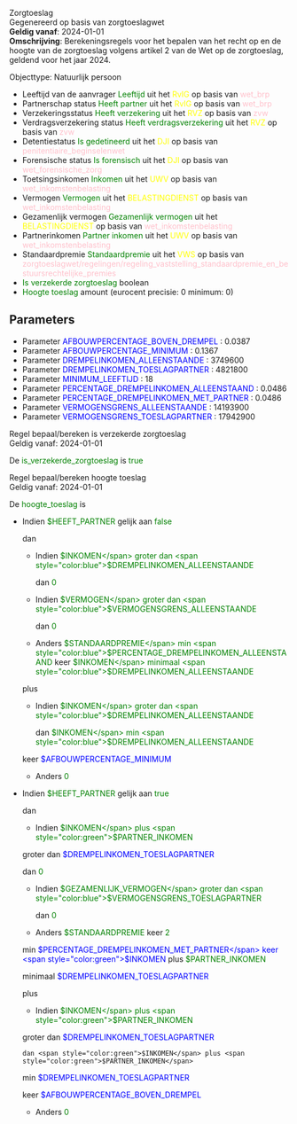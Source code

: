 Zorgtoeslag \
Gegenereerd op basis van zorgtoeslagwet \
**Geldig vanaf**: 2024-01-01 \
**Omschrijving**: Berekeningsregels voor het bepalen van het recht op en de hoogte van de zorgtoeslag volgens artikel 2 van de Wet op de zorgtoeslag, geldend voor het jaar 2024.


Objecttype: Natuurlijk persoon
- Leeftijd van de aanvrager <span style="color:green">Leeftijd</span> uit het <span style="color:yellow"> RvIG </span> op basis van <span style="color:pink"> wet_brp </span>
- Partnerschap status <span style="color:green">Heeft partner</span> uit het <span style="color:yellow"> RvIG </span> op basis van <span style="color:pink"> wet_brp </span>
- Verzekeringsstatus <span style="color:green">Heeft verzekering</span> uit het <span style="color:yellow"> RVZ </span> op basis van <span style="color:pink"> zvw </span>
- Verdragsverzekering status <span style="color:green">Heeft verdragsverzekering</span> uit het <span style="color:yellow"> RVZ </span> op basis van <span style="color:pink"> zvw </span>
- Detentiestatus <span style="color:green">Is gedetineerd</span> uit het <span style="color:yellow"> DJI </span> op basis van <span style="color:pink"> penitentiaire_beginselenwet </span>
- Forensische status <span style="color:green">Is forensisch</span> uit het <span style="color:yellow"> DJI </span> op basis van <span style="color:pink"> wet_forensische_zorg </span>
- Toetsingsinkomen <span style="color:green">Inkomen</span> uit het <span style="color:yellow"> UWV </span> op basis van <span style="color:pink"> wet_inkomstenbelasting </span>
- Vermogen <span style="color:green">Vermogen</span> uit het <span style="color:yellow"> BELASTINGDIENST </span> op basis van <span style="color:pink"> wet_inkomstenbelasting </span>
- Gezamenlijk vermogen <span style="color:green">Gezamenlijk vermogen</span> uit het <span style="color:yellow"> BELASTINGDIENST </span> op basis van <span style="color:pink"> wet_inkomstenbelasting </span>
- Partnerinkomen <span style="color:green">Partner inkomen</span> uit het <span style="color:yellow"> UWV </span> op basis van <span style="color:pink"> wet_inkomstenbelasting </span>
- Standaardpremie <span style="color:green">Standaardpremie</span> uit het <span style="color:yellow"> VWS </span> op basis van <span style="color:pink"> zorgtoeslagwet/regelingen/regeling_vaststelling_standaardpremie_en_bestuursrechtelijke_premies </span>
- <span style="color:green">Is verzekerde zorgtoeslag</span> boolean
- <span style="color:green">Hoogte toeslag</span> amount (eurocent precisie: 0 minimum: 0)

## Parameters ##
- Parameter <span style="color:blue">AFBOUWPERCENTAGE_BOVEN_DREMPEL</span> : 0.0387
- Parameter <span style="color:blue">AFBOUWPERCENTAGE_MINIMUM</span> : 0.1367
- Parameter <span style="color:blue">DREMPELINKOMEN_ALLEENSTAANDE</span> : 3749600
- Parameter <span style="color:blue">DREMPELINKOMEN_TOESLAGPARTNER</span> : 4821800
- Parameter <span style="color:blue">MINIMUM_LEEFTIJD</span> : 18
- Parameter <span style="color:blue">PERCENTAGE_DREMPELINKOMEN_ALLEENSTAAND</span> : 0.0486
- Parameter <span style="color:blue">PERCENTAGE_DREMPELINKOMEN_MET_PARTNER</span> : 0.0486
- Parameter <span style="color:blue">VERMOGENSGRENS_ALLEENSTAANDE</span> : 14193900
- Parameter <span style="color:blue">VERMOGENSGRENS_TOESLAGPARTNER</span> : 17942900


Regel bepaal/bereken is verzekerde zorgtoeslag \
Geldig vanaf: 2024-01-01

De <span style="color: green">is_verzekerde_zorgtoeslag</span> is
<span style="color:green">true</span>


Regel bepaal/bereken hoogte toeslag \
Geldig vanaf: 2024-01-01

De <span style="color: green">hoogte_toeslag</span> is

  - Indien <span style="color:green">$HEEFT_PARTNER</span> gelijk aan <span style="color:green">false</span>


    dan
    - Indien <span style="color:green">$INKOMEN</span> groter dan <span style="color:blue">$DREMPELINKOMEN_ALLEENSTAANDE</span>


      dan <span style="color:green">0</span>


    - Indien <span style="color:green">$VERMOGEN</span> groter dan <span style="color:blue">$VERMOGENSGRENS_ALLEENSTAANDE</span>


      dan <span style="color:green">0</span>


    - Anders <span style="color:green">$STANDAARDPREMIE</span> min <span style="color:blue">$PERCENTAGE_DREMPELINKOMEN_ALLEENSTAAND</span> keer <span style="color:green">$INKOMEN</span> minimaal <span style="color:blue">$DREMPELINKOMEN_ALLEENSTAANDE</span>



     plus
      - Indien <span style="color:green">$INKOMEN</span> groter dan <span style="color:blue">$DREMPELINKOMEN_ALLEENSTAANDE</span>


        dan <span style="color:green">$INKOMEN</span> min <span style="color:blue">$DREMPELINKOMEN_ALLEENSTAANDE</span>

       keer <span style="color:blue">$AFBOUWPERCENTAGE_MINIMUM</span>



      - Anders <span style="color:green">0</span>










  - Indien <span style="color:green">$HEEFT_PARTNER</span> gelijk aan <span style="color:green">true</span>


    dan
    - Indien <span style="color:green">$INKOMEN</span> plus <span style="color:green">$PARTNER_INKOMEN</span>

     groter dan <span style="color:blue">$DREMPELINKOMEN_TOESLAGPARTNER</span>


      dan <span style="color:green">0</span>


    - Indien <span style="color:green">$GEZAMENLIJK_VERMOGEN</span> groter dan <span style="color:blue">$VERMOGENSGRENS_TOESLAGPARTNER</span>


      dan <span style="color:green">0</span>


    - Anders <span style="color:green">$STANDAARDPREMIE</span> keer <span style="color:green">2</span>

     min <span style="color:blue">$PERCENTAGE_DREMPELINKOMEN_MET_PARTNER</span> keer <span style="color:green">$INKOMEN</span> plus <span style="color:green">$PARTNER_INKOMEN</span>

     minimaal <span style="color:blue">$DREMPELINKOMEN_TOESLAGPARTNER</span>



     plus
      - Indien <span style="color:green">$INKOMEN</span> plus <span style="color:green">$PARTNER_INKOMEN</span>

       groter dan <span style="color:blue">$DREMPELINKOMEN_TOESLAGPARTNER</span>


        dan <span style="color:green">$INKOMEN</span> plus <span style="color:green">$PARTNER_INKOMEN</span>

       min <span style="color:blue">$DREMPELINKOMEN_TOESLAGPARTNER</span>

       keer <span style="color:blue">$AFBOUWPERCENTAGE_BOVEN_DREMPEL</span>



      - Anders <span style="color:green">0</span>










